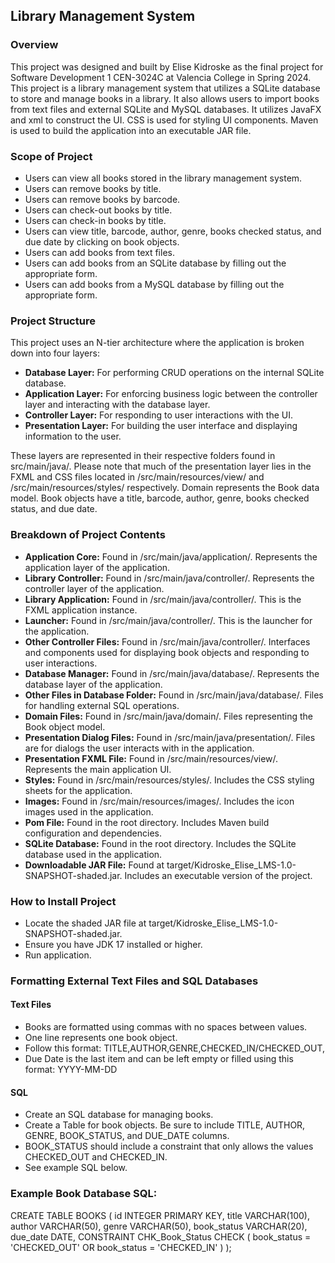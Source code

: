 ## Library Management System

### Overview
This project was designed and built by Elise Kidroske as the final project for Software Development 1 CEN-3024C at Valencia College in Spring 2024. This project is a library management system that utilizes a SQLite database to store and manage books in a library.
It also allows users to import books from text files and external SQLite and MySQL databases. It utilizes JavaFX and xml to construct the UI. CSS is used for styling UI components. Maven is used to build the application into an executable JAR file. 

### Scope of Project
- Users can view all books stored in the library management system.
- Users can remove books by title.
- Users can remove books by barcode.
- Users can check-out books by title.
- Users can check-in books by title.
- Users can view title, barcode, author, genre, books checked status, and due date by clicking on book objects.
- Users can add books from text files.
- Users can add books from an SQLite database by filling out the appropriate form.
- Users can add books from a MySQL database by filling out the appropriate form.

### Project Structure
This project uses an N-tier architecture where the application is broken down into four layers: 
- **Database Layer:** For performing CRUD operations on the internal SQLite database.
- **Application Layer:** For enforcing business logic between the controller layer and interacting with the database layer.
- **Controller Layer:** For responding to user interactions with the UI.
- **Presentation Layer:** For building the user interface and displaying information to the user.

These layers are represented in their respective folders found in src/main/java/. Please note that much of the presentation layer lies in the FXML and CSS files located in /src/main/resources/view/ and /src/main/resources/styles/ respectively.
Domain represents the Book data model. Book objects have a title, barcode, author, genre, books checked status, and due date.

### Breakdown of Project Contents
- **Application Core:** Found in /src/main/java/application/. Represents the application layer of the application.
- **Library Controller:** Found in /src/main/java/controller/. Represents the controller layer of the application.
- **Library Application:** Found in /src/main/java/controller/. This is the FXML application instance.
- **Launcher:** Found in /src/main/java/controller/. This is the launcher for the application.
- **Other Controller Files:** Found in /src/main/java/controller/. Interfaces and components used for displaying book objects and responding to user interactions.
- **Database Manager:** Found in /src/main/java/database/. Represents the database layer of the application.
- **Other Files in Database Folder:** Found in /src/main/java/database/. Files for handling external SQL operations.
- **Domain Files:** Found in /src/main/java/domain/. Files representing the Book object model.
- **Presentation Dialog Files:** Found in /src/main/java/presentation/. Files are for dialogs the user interacts with in the application.
- **Presentation FXML File:** Found in /src/main/resources/view/. Represents the main application UI.
- **Styles:** Found in /src/main/resources/styles/. Includes the CSS styling sheets for the application.
- **Images:** Found in /src/main/resources/images/. Includes the icon images used in the application.
- **Pom File:** Found in the root directory. Includes Maven build configuration and dependencies.
- **SQLite Database:** Found in the root directory. Includes the SQLite database used in the application.
- **Downloadable JAR File:** Found at target/Kidroske_Elise_LMS-1.0-SNAPSHOT-shaded.jar. Includes an executable version of the project.

### How to Install Project
- Locate the shaded JAR file at target/Kidroske_Elise_LMS-1.0-SNAPSHOT-shaded.jar.
- Ensure you have JDK 17 installed or higher.
- Run application.

### Formatting External Text Files and SQL Databases
#### Text Files
- Books are formatted using commas with no spaces between values.
- One line represents one book object.
- Follow this format: TITLE,AUTHOR,GENRE,CHECKED_IN/CHECKED_OUT,
- Due Date is the last item and can be left empty or filled using this format: YYYY-MM-DD

#### SQL 
- Create an SQL database for managing books.
- Create a Table for book objects. Be sure to include TITLE, AUTHOR, GENRE, BOOK_STATUS, and DUE_DATE columns.
- BOOK_STATUS should include a constraint that only allows the values CHECKED_OUT and CHECKED_IN.
- See example SQL below.

### Example Book Database SQL:
CREATE TABLE BOOKS (
     id INTEGER PRIMARY KEY,
     title VARCHAR(100),
     author VARCHAR(50),
     genre VARCHAR(50),
     book_status VARCHAR(20),
     due_date DATE,
     CONSTRAINT CHK_Book_Status CHECK (
          book_status = 'CHECKED_OUT' OR
          book_status = 'CHECKED_IN'
    )
);

